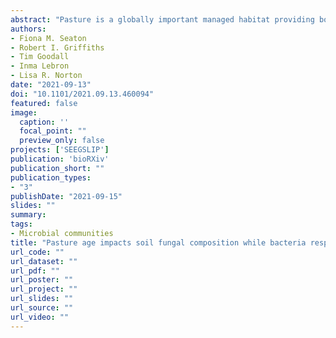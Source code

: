 ```yaml
---
abstract: "Pasture is a globally important managed habitat providing both food and income. The way in which it is managed leads to a wide range of impacts on soil microbial communities and associated soil health. While there have been several studies comparing pasture farming to other forms of land use, we still have limited understanding of how the soil microbial communities vary between pasture farms and according to management practices. Here we present the results of a field survey across 56 UK livestock farms that are managed by members of the Pasture fed Livestock Association, using amplicon sequencing of the 16S and ITS regions to characterise the soil bacterial and fungal community within fields that have been under pasture for differing durations. We show that grazing management intensity has only limited effects upon microbial community structure, while the duration of pasture since ploughing (ranging from 1 year to over 100 years) impacted the fungal community structure. The impact of management duration was conditional upon soil physicochemical properties, particularly pH. Plant community effects on upon soil bacterial and fungal composition appear to also interact with the soil chemistry, highlighting the importance of plant-soil interactions in determining microbial community structure. Analyses of microbial indicators revealed proportionally more fungal taxa that responded to multiple ecosystem health associated properties than bacterial taxa. We also identified several fungal taxa that both acted as indicators of soil health related properties within our dataset and showed differentiation between grassland types in a national survey, indicating the generality of some fungal indicators to the national level. Members of the Agaricomycetes were associated with multiple indicators of soil health. Our results show the importance of maintaining grassland for the development of plant-soil interactions and microbial community structure with concomitant effects on soil and general ecosystem health."
authors:
- Fiona M. Seaton
- Robert I. Griffiths
- Tim Goodall
- Inma Lebron
- Lisa R. Norton
date: "2021-09-13"
doi: "10.1101/2021.09.13.460094"
featured: false
image:
  caption: ''
  focal_point: ""
  preview_only: false
projects: ['SEEGSLIP']
publication: 'bioRXiv'
publication_short: ""
publication_types:
- "3"
publishDate: "2021-09-15"
slides: ""
summary: 
tags:
- Microbial communities
title: "Pasture age impacts soil fungal composition while bacteria respond to soil chemistry"
url_code: ""
url_dataset: ""
url_pdf: ""
url_poster: ""
url_project: ""
url_slides: ""
url_source: ""
url_video: ""
---
```




